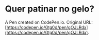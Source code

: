 # Quer patinar no gelo?

A Pen created on CodePen.io. Original URL: [https://codepen.io/Gtg0d/pen/gOJLRdx](https://codepen.io/Gtg0d/pen/gOJLRdx).

